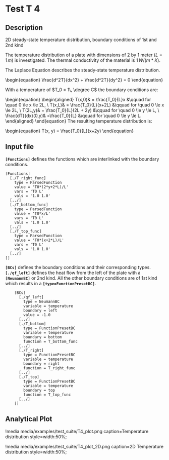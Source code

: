 # Test T 4

## Description

2D steady-state temperature distribution, boundary conditions of 1st and 2nd kind

The temperature distribution of a plate with dimensions of 2 by 1 meter ($L = 1\,m$) is investigated. The thermal conductivity of the material is $1\,W/(m*K)$.

The Laplace Equation describes the steady-state temperature distribution.

\begin{equation}
 \frac{d^2T}{dx^2} + \frac{d^2T}{dy^2} = 0
\end{equation}

With a temperature of $T_0 = 1\, \degree C$ the boundary conditions are:

\begin{equation}
\begin{aligned}
T(x,0)& = \frac{T_0}{L}x &\qquad for \quad 0 \le x \le 2L, \\
T(x,L)& = \frac{T_0}{L}(x+2L) &\qquad for \quad 0 \le x \le 2L, \\
T(2L,y)& = \frac{T_0}{L}(2L + 2y) &\qquad for \quad 0 \le y \le L, \\
\frac{dT}{dx}(0,y)& =\frac{T_0}{L} &\qquad for \quad 0 \le y \le L.
\end{aligned}
\end{equation}
The resulting temperature distribution is:

\begin{equation}
T(x, y) = \frac{T_0}{L}(x+2y)
\end{equation}

## Input file

**`[Functions]`** defines the functions which are interlinked with the boundary conditions.

```
[Functions]
  [./T_right_func]
    type = ParsedFunction
    value = 'T0*(2*y+2*L)/L'
    vars = 'T0 L'
    vals = '1.0 1.0'
  [../]
  [./T_bottom_func]
    type = ParsedFunction
    value = 'T0*x/L'
    vars = 'T0 L'
    vals = '1.0 1.0'
  [../]
  [./T_top_func]
    type = ParsedFunction
    value = 'T0*(x+2*L)/L'
    vars = 'T0 L'
    vals = '1.0 1.0'
  [../]
[]
```

**`[BCs]`** defines the boundary conditions and their corresponding types. **`[./qf_left]`** defines the heat flow from the left of the plate with a **`[NeumannBC]`** or 2nd kind. All the other boundary conditions are of 1st kind which results in a **`[type=FunctionPresetBC]`**.

```
    [BCs]
      [./qf_left]
        type = NeumannBC
        variable = temperature
        boundary = left
        value = -1.0
      [../]
      [./T_bottom]
        type = FunctionPresetBC
        variable = temperature
        boundary = bottom
        function = T_bottom_func
      [../]
      [./T_right]
        type = FunctionPresetBC
        variable = temperature
        boundary = right
        function = T_right_func
      [../]
      [./T_top]
        type = FunctionPresetBC
        variable = temperature
        boundary = top
        function = T_top_func
      [../]
    []
```

## Analytical Plot

!media media/examples/test_suite/T4_plot.png
       caption=Temperature distribution
       style=width:50%;


!media media/examples/test_suite/T4_plot_2D.png
       caption=2D Temperature distribution
       style=width:50%;
